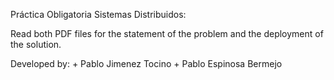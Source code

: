 Práctica Obligatoria Sistemas Distribuidos:

Read both PDF files for the statement of the problem and the deployment of the solution.

Developed by:
    + Pablo Jimenez Tocino
    + Pablo Espinosa Bermejo
